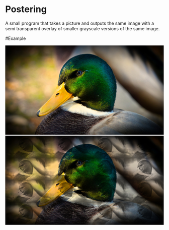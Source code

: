 # Postering

A small program that takes a picture and outputs the same image with a semi transparent overlay of smaller grayscale versions of the same image.

#Example

  <img src="https://raw.githubusercontent.com/Jerry-G/Postering/master/images/mallard.jpg" width="512">


  <img src="https://raw.githubusercontent.com/Jerry-G/Postering/master/images/out.jpg" width="512">
